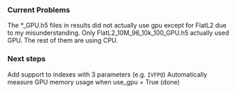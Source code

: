 ### Current Problems
The *_GPU.h5 files in results did not actually use gpu except for FlatL2 due to my misunderstanding. Only FlatL2_10M_96_10k_100_GPU.h5 actually used GPU. The rest of them are using CPU.


### Next steps
Add support to indexes with 3 parameters (e.g. `IVFPQ`)
Automatically measure GPU memory usage when use_gpu = True (done)

